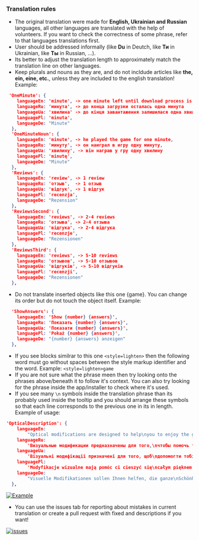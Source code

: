 ### Translation rules

- The original translation were made for **English, Ukrainian and Russian** languages, all other languages are translated with the help of volunteers. If you want to check the correctness of some phrase, refer to that languages translations first.
- User should be addressed informally (like **Du** in Deutch, like **Ти** in Ukrainian,  like **Ты** in Russian, ...).
- Its better to adjust the translation length to approximately match the translation line on other languages.
- Keep plurals and nouns as they are, and do not incldude articles like **the, ein, eine, etc.**, unless they are included to the english translation! Example: 
```json
 'OneMinute': {
    languageEn: 'minute', -> one minute left until download process is ended 
    languageRu: 'минута', -> до конца загрузки осталась одна минута
    languageUa: 'хвилина' -> до кінця завантаження залишилася одна хвилина,
    languagePl: 'minuta',
    languageDe: "Minute"
  },
  'OneMinuteNoun': {
    languageEn: 'minute', -> he played the game for one minute,
    languageRu: 'минуту', -> он наиграл в игру одну минуту,
    languageUa: 'хвилину', -> він награв у гру одну хвилину
    languagePl: 'minutę',
    languageDe: "Minute"
  },
  'Reviews': {
    languageEn: 'review', -> 1 review
    languageRu: 'отзыв',  -> 1 отзыв
    languageUa: 'відгук', -> 1 відгук
    languagePl: 'recenzja',
    languageDe: "Rezension"
  },
  'ReviewsSecond': {
    languageEn: 'reviews', -> 2-4 reviews
    languageRu: 'отзыва', -> 2-4 отзыва
    languageUa: 'відгука', -> 2-4 відгука
    languagePl: 'recenzje',
    languageDe: "Rezensionen"
  },
  'ReviewsThird': {
    languageEn: 'reviews', -> 5-10 reviews
    languageRu: 'отзывов', -> 5-10 отзывов
    languageUa: 'відгуків', -> 5-10 відгуків
    languagePl: 'recenzji',
    languageDe: "Rezensionen"
  },
```
- Do not translate inserted objects like this one {game}. You can change its order but do not touch the object itself. Example:
```json
  'ShowAnswers': {
    languageEn: 'Show {number} {answers}',
    languageRu: 'Показать {number} {answers}',
    languageUa: 'Показати {number} {answers}',
    languagePl: 'Pokaż {number} {answers}',
    languageDe: "{number} {answers} anzeigen"
  },
```
- If you see blocks similrar to this one `<style=lighten>` then the following word must go without spaces between the style markup identifier and the word. Example: `<style=lighten>game`
- If you are not sure what the phrase meen then try looking onto the phrases above/beneath it to follow it's context. You can also try looking for the phrase inside the app/installer to check where it's used.
- If you see many `\n` symbols inside the translation phrase than its probably used inside the tooltip and you should arrange these symbols so that each line corresponds to the previous one in its in length. Example of usage:
```json
'OpticalDescription': {
    languageEn:
        "Optical modifications are designed to help\nyou to enjoy the game's beauty by changing\nit's visual component(models of items, players,\nthe surrounding world, etc.).",
    languageRu:
        'Визуальные модификации предназначены для того,\nчтобы помочь тебе насладиться всей красотой игры,\nизменяя её визуальные компоненты(модельки\nпредметов, персонажей, окружающего мира и т.д.).',
    languageUa:
        'Візуальні модифікації призначені для того, щоб\nдопомогти тобі насолодитися всією красою гри,\nзмінюючи її візуальні компоненти(модельки\nпредметів, персонажів, навколишнього світу і т.д.).',
    languagePl:
        'Modyfikacje wizualne mają pomóc ci cieszyć się\ncałym pięknem gry, zmieniając jej aspekty\nwizualne (modele obiektów, postaci, otaczającego\nświata itp.).',
    languageDe:
        "Visuelle Modifikationen sollen Ihnen helfen, die ganze\nSchönheit des Spiels zu genießen, indem seine visuellen\nKomponenten geändert werden (Modelle von Objekten,\nCharakteren, der umgebenden Welt usw.)."
  },
```
[![Example](https://raw.githubusercontent.com/kirill-21/Translation/main/images/newLineExample.png "Example")](https://raw.githubusercontent.com/kirill-21/Translation/main/images/newLineExample.png "Example")

- You can use the issues tab for reporting about mistakes in current translation or create a pull request with fixed and descriptions if you want!

[![issues](https://img.shields.io/github/issues/pandao/editor.md.svg "issues")](https://github.com/kirill-21/Translation/issues "issues")
